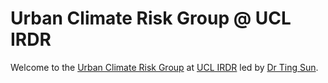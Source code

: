 # Urban Climate Risk Group @ UCL IRDR

Welcome to the [Urban Climate Risk Group](https://urbanclimaterisk.group) at [UCL IRDR](https://www.ucl.ac.uk/risk-disaster-reduction/) led by [Dr Ting Sun](https://iris.ucl.ac.uk/iris/browse/profile?upi=TSUNA36).
